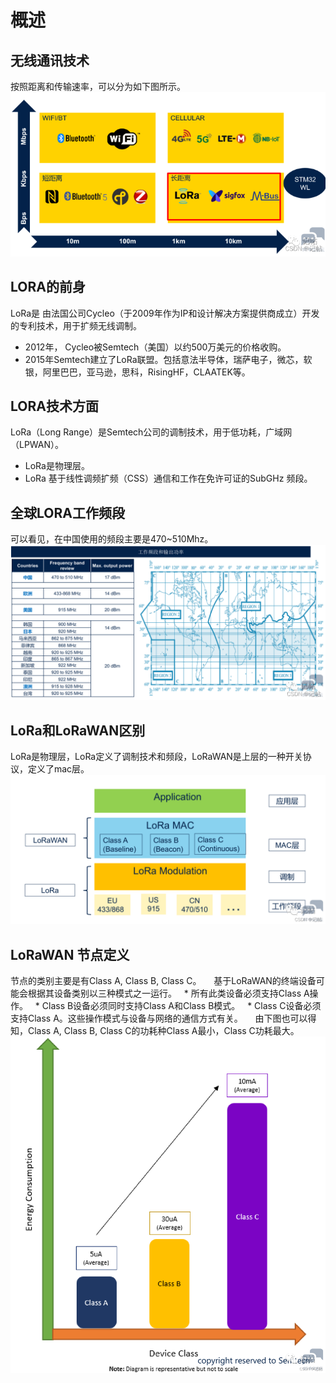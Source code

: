 # 概述

## 无线通讯技术

按照距离和传输速率，可以分为如下图所示。
![无线通信技术](./assets/无线通信技术.png)

## LORA的前身

LoRa是 由法国公司Cycleo（于2009年作为IP和设计解决方案提供商成立）开发的专利技术，用于扩频无线调制。
* 2012年， Cycleo被Semtech（美国）以约500万美元的价格收购。
* 2015年Semtech建立了LoRa联盟。包括意法半导体，瑞萨电子，微芯，软银，阿里巴巴，亚马逊，思科，RisingHF，CLAATEK等。

## LORA技术方面

LoRa（Long Range）是Semtech公司的调制技术，用于低功耗，广域网（LPWAN）。
* LoRa是物理层。
* LoRa 基于线性调频扩频（CSS）通信和工作在免许可证的SubGHz 频段。

## 全球LORA工作频段

可以看见，在中国使用的频段主要是470~510Mhz。
![全球LORA工作频段](./assets/全球LORA工作频段.png)

## LoRa和LoRaWAN区别

LoRa是物理层，LoRa定义了调制技术和频段，LoRaWAN是上层的一种开关协议，定义了mac层。
![LoRa和LoRaWAN关系](./assets/LoRa和LoRaWAN关系.png)

## LoRaWAN 节点定义

节点的类别主要是有Class A, Class B, Class C。
    基于LoRaWAN的终端设备可能会根据其设备类别以三种模式之一运行。
  * 所有此类设备必须支持Class A操作。
  * Class B设备必须同时支持Class A和Class B模式。
  * Class C设备必须支持Class A。这些操作模式与设备与网络的通信方式有关。
    由下图也可以得知，Class A, Class B, Class C的功耗种Class A最小，Class C功耗最大。
![LoRaWAN节点定义](./assets/LoRaWAN节点定义.png)
